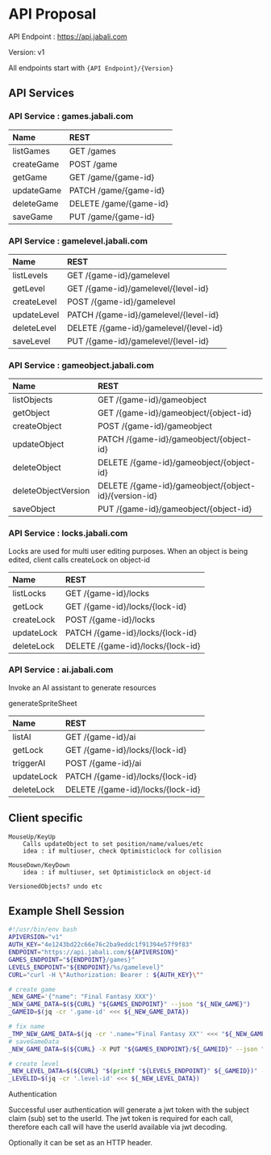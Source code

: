 # API Proposal

API Endpoint : https://api.jabali.com

Version: v1

All endpoints start with `{API Endpoint}/{Version}`

## API Services

### API Service : games.jabali.com

| Name       | REST                    |
| :--------- | :---------------------- |
| listGames  | GET /games              |
| createGame | POST /game              |
| getGame    | GET /game/{game-id}     |
| updateGame | PATCH /game/{game-id}   |
| deleteGame | DELETE /game/{game-id}  |
| saveGame   | PUT /game/{game-id}     |

### API Service : gamelevel.jabali.com

| Name        | REST                                   |
| :---------- | :------------------------------------- |
| listLevels  | GET /{game-id}/gamelevel               |
| getLevel    | GET /{game-id}/gamelevel/{level-id}    |
| createLevel | POST /{game-id}/gamelevel              |
| updateLevel | PATCH /{game-id}/gamelevel/{level-id}  |
| deleteLevel | DELETE /{game-id}/gamelevel/{level-id} |
| saveLevel   | PUT /{game-id}/gamelevel/{level-id}    |

### API Service : gameobject.jabali.com

| Name                | REST                                                  |
| :------------------ | :---------------------------------------------------- |
| listObjects         | GET /{game-id}/gameobject                             |
| getObject           | GET /{game-id}/gameobject/{object-id}                 |
| createObject        | POST /{game-id}/gameobject                            |
| updateObject        | PATCH /{game-id}/gameobject/{object-id}               |
| deleteObject        | DELETE /{game-id}/gameobject/{object-id}              |
| deleteObjectVersion | DELETE /{game-id}/gameobject/{object-id}/{version-id} |
| saveObject          | PUT /{game-id}/gameobject/{object-id}                 |

### API Service : locks.jabali.com

Locks are used for multi user editing purposes. When an object is being edited, client calls
createLock on object-id

| Name       | REST                              |
| :--------- | :-------------------------------- |
| listLocks  | GET /{game-id}/locks              |
| getLock    | GET /{game-id}/locks/{lock-id}    |
| createLock | POST /{game-id}/locks             |
| updateLock | PATCH /{game-id}/locks/{lock-id}  |
| deleteLock | DELETE /{game-id}/locks/{lock-id} |

### API Service : ai.jabali.com

Invoke an AI assistant to generate resources

generateSpriteSheet

| Name       | REST                              |
| :--------- | :-------------------------------- |
| listAI     | GET /{game-id}/ai                 |
| getLock    | GET /{game-id}/locks/{lock-id}    |
| triggerAI  | POST /{game-id}/ai                |
| updateLock | PATCH /{game-id}/locks/{lock-id}  |
| deleteLock | DELETE /{game-id}/locks/{lock-id} |

## Client specific

```pre
MouseUp/KeyUp
	Calls updateObject to set position/name/values/etc
	idea : if multiuser, check Optimisticlock for collision

MouseDown/KeyDown
	idea : if multiuser, set Optimisticlock on object-id

VersionedObjects? undo etc
```

## Example Shell Session

```bash
#!/usr/bin/env bash
APIVERSION="v1"
AUTH_KEY="4e1243bd22c66e76c2ba9eddc1f91394e57f9f83"
ENDPOINT="https://api.jabali.com/${APIVERSION}"
GAMES_ENDPOINT="${ENDPOINT}/games}"
LEVELS_ENDPOINT="${ENDPOINT}/%s/gamelevel}"
CURL="curl -H \"Authorization: Bearer : ${AUTH_KEY}\""

# create game
_NEW_GAME='{"name": "Final Fantasy XXX"}'
_NEW_GAME_DATA=$(${CURL} "${GAMES_ENDPOINT}" --json "${_NEW_GAME}")
_GAMEID=$(jq -cr '.game-id' <<< ${_NEW_GAME_DATA})

# fix name
_TMP_NEW_GAME_DATA=$(jq -cr '.name="Final Fantasy XX"' <<< "${_NEW_GAME_DATA}")
# saveGameData
_NEW_GAME_DATA=$(${CURL} -X PUT "${GAMES_ENDPOINT}/${_GAMEID}" --json "${_TMP_NEW_GAME_DATA}")

# create level
_NEW_LEVEL_DATA=$(${CURL} "$(printf "${LEVELS_ENDPOINT}" ${_GAMEID})" --json '{"name": "Level 1"}')
_LEVELID=$(jq -cr '.level-id' <<< ${_NEW_LEVEL_DATA})
```

Authentication

Successful user authentication will generate a jwt token with the subject claim (sub) set to the userId. The jwt token is required for each call, therefore each call will have the userId available via jwt decoding.

Optionally it can be set as an HTTP header.